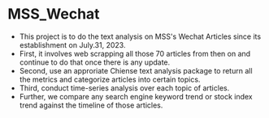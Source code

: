# MSS_Wechat

* This project is to do the text analysis on MSS's Wechat Articles since its establishment on July.31, 2023.
* First, it involves web scrapping all those 70 articles from then on and continue to do that once there is any update.
* Second, use an approriate Chiense text analysis package to return all the metrics and categorize articles into certain topics.
* Third, conduct time-series analysis over each topic of articles.
* Further, we compare any search engine keyword trend or stock index trend against the timeline of those articles. 
